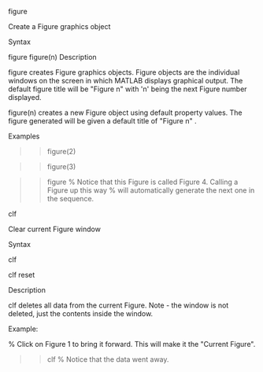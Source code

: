 figure

Create a Figure graphics object

Syntax

 figure
figure(n)
Description

figure creates Figure graphics objects. Figure objects are the individual windows on the screen in which MATLAB displays graphical output. The default figure title will be "Figure n" with 'n' being the next Figure number displayed.

figure(n) creates a new Figure object using default property values. The figure generated will be given a default title of "Figure n" .

Examples

>> figure(2)

>> figure(3)

>> figure % Notice that this Figure is called Figure 4. Calling a Figure up this way % will automatically generate the next one in the sequence.


clf

Clear current Figure window

Syntax

clf

clf reset

  
Description

clf deletes all data from the current Figure. Note - the window is not deleted, just the contents inside the window.

Example:

% Click on Figure 1 to bring it forward. This will make it the "Current Figure".

>> clf % Notice that the data went away.
